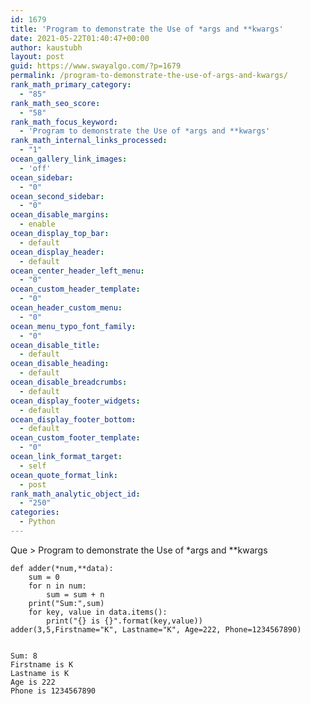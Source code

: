 ```yaml
---
id: 1679
title: 'Program to demonstrate the Use of *args and **kwargs'
date: 2021-05-22T01:40:47+00:00
author: kaustubh
layout: post
guid: https://www.swayalgo.com/?p=1679
permalink: /program-to-demonstrate-the-use-of-args-and-kwargs/
rank_math_primary_category:
  - "85"
rank_math_seo_score:
  - "58"
rank_math_focus_keyword:
  - 'Program to demonstrate the Use of *args and **kwargs'
rank_math_internal_links_processed:
  - "1"
ocean_gallery_link_images:
  - 'off'
ocean_sidebar:
  - "0"
ocean_second_sidebar:
  - "0"
ocean_disable_margins:
  - enable
ocean_display_top_bar:
  - default
ocean_display_header:
  - default
ocean_center_header_left_menu:
  - "0"
ocean_custom_header_template:
  - "0"
ocean_header_custom_menu:
  - "0"
ocean_menu_typo_font_family:
  - "0"
ocean_disable_title:
  - default
ocean_disable_heading:
  - default
ocean_disable_breadcrumbs:
  - default
ocean_display_footer_widgets:
  - default
ocean_display_footer_bottom:
  - default
ocean_custom_footer_template:
  - "0"
ocean_link_format_target:
  - self
ocean_quote_format_link:
  - post
rank_math_analytic_object_id:
  - "250"
categories:
  - Python
---
```

Que > Program to demonstrate the Use of \*args and \**kwargs

<pre class="wp-block-code"><code>def adder(*num,**data):
    sum = 0
    for n in num:
        sum = sum + n
    print("Sum:",sum)
    for key, value in data.items():
        print("{} is {}".format(key,value))
adder(3,5,Firstname="K", Lastname="K", Age=222, Phone=1234567890)</code></pre>

<pre class="wp-block-code"><code>
Sum: 8
Firstname is K
Lastname is K
Age is 222
Phone is 1234567890</code></pre>